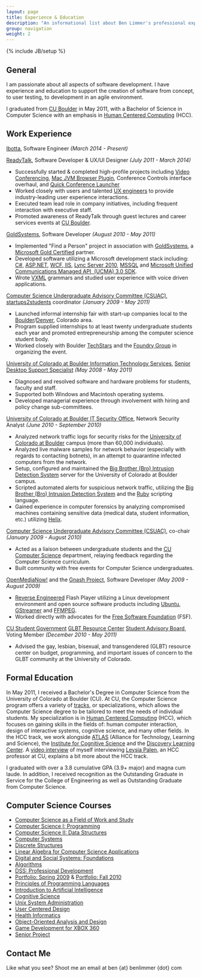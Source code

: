 ```yaml
---
layout: page
title: Experience & Education
description: "An informational list about Ben Limmer's professional experience and educational background"
group: navigation
weight: 2
---
```

{% include JB/setup %}

## General
I am passionate about all aspects of software development. I have experience and education to support the creation of software from concept, to user testing, to development in an agile environment.

I graduated from [CU Boulder](http://www.colorado.edu) in May 2011, with a Bachelor of Science in Computer Science with an emphasis in [Human Centered Computing](http://www.cs.colorado.edu/ugrad/bs/tracks/videos/hcc.mov) (HCC).


## Work Experience
[Ibotta](http://www.ibotta.com/), Software Engineer _(March 2014 - Present)_

[ReadyTalk](http://www.readytalk.com/), Software Developer & UX/UI Designer _(July 2011 - March 2014)_
* Successfully started & completed high-profile projects including [Video Conferencing](http://www.readytalk.com/products-services/video), [Mac JVM Browser Plugin](http://www.readytalk.com/support-training/downloads#mac-plugin), Conference Controls interface overhaul, and [Quick Conference Launcher](http://www.readytalk.com/support-training/downloads#quick-launcher)
* Worked closely with users and talented [UX engineers](http://en.wikipedia.org/wiki/User_experience) to provide industry-leading user experience interactions.
* Executed team lead role in company initiatives, including frequent interaction with executive staff.
* Promoted awareness of ReadyTalk through guest lectures and career services events at [CU Boulder](http://www.colorado.edu).

[GoldSystems](http://www.goldsys.com), Software Developer _(August 2010 - May 2011)_
* Implemented "Find a Person" project in association with [GoldSystems](http://www.goldsys.com/), a [Microsoft Gold Certified](http://www.microsoft.com/hk/certpartner/default.mspx) partner.
* Developed software utilizing a Microsoft development stack including: [C#](http://en.wikipedia.org/wiki/C_Sharp_(programming_language)), [ASP.NET](http://www.asp.net/learn/whitepapers/aspnet4), [WCF](http://msdn.microsoft.com/en-us/netframework/aa663324),[ IIS](http://www.iis.net/), [Lync Server 2010](http://en.wikipedia.org/wiki/Microsoft_Lync_Server), [MSSQL](http://en.wikipedia.org/wiki/Microsoft_SQL_Server) and [Microsoft Unified Communications Managed API  (UCMA) 3.0 SDK](http://msdn.microsoft.com/en-us/library/gg421023.aspx).
* Wrote [VXML](http://en.wikipedia.org/wiki/VoiceXML) grammars and studied user experience with voice driven applications.

[Computer Science Undergraduate Advisory Committee (CSUAC)](http://www.cs.colorado.edu/ugrad/csuac/), [startups2students](http://startup2student.pbworks.com) coordinator _(January 2009 - May 2011)_
* Launched informal internship fair with start-up companies local to the [Boulder](http://en.wikipedia.org/wiki/Boulder,_Colorado)/[Denver](http://en.wikipedia.org/wiki/Denver), Colorado area.
* Program supplied internships to at least twenty undergraduate students each year and promoted entrepreneurship among the computer science student body.
* Worked closely with Boulder [TechStars](http://techstars.org/) and the [Foundry Group](http://www.foundrygroup.com) in organizing the event.

[University of Colorado at Boulder Information Technology Services](http://www.colorado.edu/its), [Senior Desktop Support Specialist](http://www.colorado.edu/its/support/bugbusters.html) _(May 2008 - May 2011)_
* Diagnosed and resolved software and hardware problems for students, faculty and staff.
* Supported both Windows and Macintosh operating systems.
* Developed managerial experience through involvement with hiring and policy change sub-committees.

[University of Colorado at Boulder IT Security Office](http://www.colorado.edu/its/security/), Network Security Analyst _(June 2010 - September 2010)_
* Analyzed network traffic logs for security risks for the [University of Colorado at Boulder](http://www.colorado.edu) campus (more than 60,000 individuals).
* Analyzed live malware samples for network behavior (especially with regards to contacting botnets), in an attempt to quarantine infected computers from the network.
* Setup, configured and maintained the [Big Brother (Bro) Intrusion Detection System](http://bro-ids.org/) server for the University of Colorado at Boulder campus.
* Scripted automated alerts for suspicious network traffic, utilizing the [Big Brother (Bro) Intrusion Detection System](http://bro-ids.org/) and the [Ruby](http://www.ruby-lang.org/en/) scripting language.
* Gained experience in computer forensics by analyzing compromised machines containing sensitive data (medical data, student information, etc.) utilizing [Helix](http://www.e-fense.com/h3-enterprise.php).

[Computer Science Undergraduate Advisory Committee (CSUAC)](http://www.cs.colorado.edu/ugrad/csuac/), co-chair _(January 2009 - August 2010)_
* Acted as a liaison between undergraduate students and the [CU Computer Science](http://cs.colorado.edu) department, relaying feedback regarding the Computer Science curriculum.
* Built community with free events for Computer Science undergraduates.

[OpenMediaNow!](http://www.openmedianow.org/) and the [Gnash Project](http://www.gnu.org/software/gnash/), Software Developer _(May 2009 - August 2009)_
* [Reverse Engineered](http://en.wikipedia.org/wiki/Reverse_engineering) Flash Player utilizing a Linux development environment and open source software products including [Ubuntu](http://www.ubuntu.com/), [GStreamer](http://www.gstreamer.net/) and [FFMPEG](http://www.ffmpeg.org).
* Worked directly with advocates for the [Free Software Foundation](http://www.fsf.org/) (FSF).

[CU Student Government](http://cusg.colorado.edu/) [GLBT Resource Center](http://www.colorado.edu/glbtrc/index.html) [Student Advisory Board](http://www.colorado.edu/glbtrc/getinvolved.html), Voting Member _(December 2010 - May 2011)_

* Advised the gay, lesbian, bisexual, and transgendered (GLBT) resource center on budget, programming, and important issues of concern to the GLBT community at the University of Colorado.


## Formal Education
In May 2011, I received a Bachelor's Degree in Computer Science from the University of Colorado at Boulder (CU). At CU, the Computer Science program offers a variety of [tracks](http://www.cs.colorado.edu/ugrad/bs/tracks/), or specializations, which allows the Computer Science degree to be tailored to meet the needs of individual students. My specialization is in [Human Centered Computing](http://www.cs.colorado.edu/ugrad/bs/requirements/2010-2011/hcc.html) (HCC), which focuses on gaining skills in the fields of: human computer interaction, design of interactive systems, cognitive science, and many other fields. In the HCC track, we work alongside [ATLAS](http://www.colorado.edu/ATLAS/home.html) (Alliance for Technology, Learning and Science), the [Institute for Cognitive Science](http://ics.colorado.edu/) and the [Discovery Learning Center](http://engineering.colorado.edu/DLC/index.html). A [video interview](http://www.cs.colorado.edu/ugrad/bs/tracks/videos/hcc.mov) of myself interviewing [Leysia Palen](http://www.cs.colorado.edu/~palen/Home/Welcome.html), an HCC professor at CU, explains a bit more about the HCC track.

I graduated with over a 3.8 cumulative GPA (3.9+ major) and magna cum laude. In addition, I received recognition as the Outstanding Graduate in Service for the College of Engineering as well as Outstanding Graduate from Computer Science.


## Computer Science Courses
* [Computer Science as a Field of Work and Study](http://www.cs.colorado.edu/courses/csci1000.html)
* [Computer Science I: Programming](http://www.cs.colorado.edu/courses/csci1300.html)
* [Computer Science II: Data Structures](http://www.cs.colorado.edu/courses/csci2270.html)
* [Computer Systems](http://www.cs.colorado.edu/courses/csci2400.html)
* [Discrete Structures](http://www.cs.colorado.edu/courses/csci2824.html)
* [Linear Algebra for Computer Science Applications](http://www.cs.colorado.edu/courses/csci2830linear.html)
* [Digital and Social Systems: Foundations](http://www.cs.colorado.edu/courses/csci3002.html)
* [Algorithms](http://www.cs.colorado.edu/courses/csci3104.html)
* [DSS: Professional Development](http://www.cs.colorado.edu/courses/csci3112.html)
* [Portfolio: Spring 2009](http://groups.google.com/group/dsspd/web/ben-limmers-weekly-update?pli=1) & [Portfolio: Fall 2010](https://sites.google.com/site/hccpdforum/home/ben-limmer-s-updates)
* [Principles of Programming Languages](http://www.cs.colorado.edu/courses/csci3155.html)
* [Introduction to Artificial Intelligence](http://www.cs.colorado.edu/courses/csci3202.html)
* [Cognitive Science](http://www.cs.colorado.edu/courses/csci3702.html)
* [Unix System Administration](http://www.cs.colorado.edu/courses/csci4113.html)
* [User Centered Design](http://www.cs.colorado.edu/courses/csci4839.html)
* [Health Informatics](http://www.cs.colorado.edu/courses/csci4312.html)
* [Object-Oriented Analysis and Design](http://www.cs.colorado.edu/courses/csci4448.html)
* [Game Development for XBOX 360](http://www.cs.colorado.edu/courses/csci4830xbox360.html)
* [Senior Project](http://www.cs.colorado.edu/~sanders/csci4308/)


## Contact Me
Like what you see? Shoot me an email at ben {at} benlimmer {dot} com
